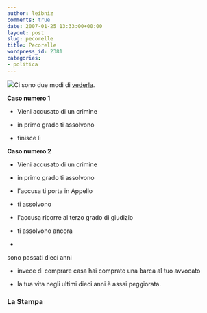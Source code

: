 ```yaml
---
author: leibniz
comments: true
date: 2007-01-25 13:33:00+00:00
layout: post
slug: pecorelle
title: Pecorelle
wordpress_id: 2381
categories:
- politica
---
```


![](http://www.kidsdomain.com/brain/animals/clip/sheep.gif)Ci sono due modi di [vederla](http://www.lastampa.it/redazione/cmsSezioni/politica/200701articoli/17088girata.asp).

**Caso numero 1**

* Vieni accusato di un crimine


* in primo grado ti assolvono


* finisce lì



**Caso numero 2**
		
* Vieni accusato di un crimine


	
* in primo grado ti assolvono


	
* l'accusa ti porta in Appello


	
* ti assolvono


	
* l'accusa ricorre al terzo grado di giudizio


	
* ti assolvono ancora

	
* 
sono passati dieci anni


	
* invece di comprare casa hai comprato una barca al tuo avvocato


	
* la tua vita negli ultimi dieci anni è assai peggiorata.



### La Stampa

